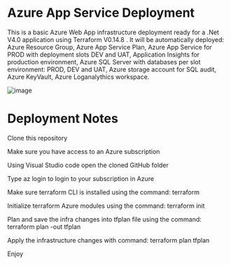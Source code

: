 # Azure App Service Deployment
This is a basic Azure Web App infrastructure deployment ready for a .Net V4.0 application using Terraform V0.14.8 . It will be automatically deployed:
Azure Resource Group,
Azure App Service Plan,
Azure App Service for PROD with deployment slots DEV and UAT,
Application Insights for production environment,
Azure SQL Server with databases per slot environment: PROD, DEV and UAT,
Azure storage account for SQL audit,
Azure KeyVault,
Azure Loganalythics workspace.

![image](https://user-images.githubusercontent.com/81716894/113217161-6a77d800-9275-11eb-98bf-8dd0e4a9160a.png)

# Deployment Notes
Clone this repository

Make sure you have access to an Azure subscription

Using Visual Studio code open the cloned GitHub folder

Type az login to login to your subscription in Azure 

Make sure terraform CLI is installed using the command:    terraform

Initialize terraform Azure modules using the command:    terraform init

Plan and save the infra changes into tfplan file using the command:    terraform plan -out tfplan

Apply the infrastructure changes with command:    terraform plan tfplan

Enjoy





